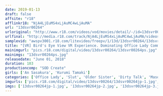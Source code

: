 ```yaml
---
date: 2019-01-13
draft: false
affsite: "r18"
afflinkr18: "NjA4LjEuMS4xLjAuMC4wLjAuMA"
url: "13dsvr00264"
urloriginal: "http://www.r18.com/videos/vod/movies/detail/-/id=13dsvr00264"
urlfinal: "http://media.r18.com/track/NjA4LjEuMS4xLjAuMC4wLjAuMA/videos/vod/movies/detail/-/id=13dsvr00264"
samplevid: "awspv3001.r18.com/litevideo/freepv/1/13d/13dsvr00264/13dsvr00264_dmb_w.mp4"
title: "[VR] Bird's Eye View VR Experience. Dominating Office Lady Commands You To Jerk Off! (3 Scenes With A Total 100 Minutes In Length, She Speaks Directly To You With Dirty Talk To Keep You Going And Provides An Immersive Experience With A Cumshot Countdown!) Kurumi Tamaki, An Sasakura"
mainimgurl: "pics.r18.com/digital/video/13dsvr00264/13dsvr00264ps.jpg"
mainimgs: "13dsvr00264ps.jpg"
releasedate: "June 01, 2018"
duration: 103
productioncomp: "SOD Create"
girls: ['An Sasakura', 'Kurumi Tamaki']
categories: ['Office Lady', 'Slut', 'Older Sister', 'Dirty Talk', 'Masochist Man', 'VR Exclusive']
imgurls: ['pics.r18.com/digital/video/13dsvr00264/13dsvr00264jp-1.jpg', 'pics.r18.com/digital/video/13dsvr00264/13dsvr00264jp-2.jpg', 'pics.r18.com/digital/video/13dsvr00264/13dsvr00264jp-3.jpg', 'pics.r18.com/digital/video/13dsvr00264/13dsvr00264jp-4.jpg', 'pics.r18.com/digital/video/13dsvr00264/13dsvr00264jp-5.jpg', 'pics.r18.com/digital/video/13dsvr00264/13dsvr00264jp-6.jpg', 'pics.r18.com/digital/video/13dsvr00264/13dsvr00264jp-7.jpg', 'pics.r18.com/digital/video/13dsvr00264/13dsvr00264jp-8.jpg', 'pics.r18.com/digital/video/13dsvr00264/13dsvr00264jp-9.jpg', 'pics.r18.com/digital/video/13dsvr00264/13dsvr00264jp-10.jpg', 'pics.r18.com/digital/video/13dsvr00264/13dsvr00264jp-11.jpg', 'pics.r18.com/digital/video/13dsvr00264/13dsvr00264jp-12.jpg', 'pics.r18.com/digital/video/13dsvr00264/13dsvr00264jp-13.jpg', 'pics.r18.com/digital/video/13dsvr00264/13dsvr00264jp-14.jpg', 'pics.r18.com/digital/video/13dsvr00264/13dsvr00264jp-15.jpg', 'pics.r18.com/digital/video/13dsvr00264/13dsvr00264jp-16.jpg', 'pics.r18.com/digital/video/13dsvr00264/13dsvr00264jp-17.jpg', 'pics.r18.com/digital/video/13dsvr00264/13dsvr00264jp-18.jpg', 'pics.r18.com/digital/video/13dsvr00264/13dsvr00264jp-19.jpg', 'pics.r18.com/digital/video/13dsvr00264/13dsvr00264jp-20.jpg']
imgs: ['13dsvr00264jp-1.jpg', '13dsvr00264jp-2.jpg', '13dsvr00264jp-3.jpg', '13dsvr00264jp-4.jpg', '13dsvr00264jp-5.jpg', '13dsvr00264jp-6.jpg', '13dsvr00264jp-7.jpg', '13dsvr00264jp-8.jpg', '13dsvr00264jp-9.jpg', '13dsvr00264jp-10.jpg', '13dsvr00264jp-11.jpg', '13dsvr00264jp-12.jpg', '13dsvr00264jp-13.jpg', '13dsvr00264jp-14.jpg', '13dsvr00264jp-15.jpg', '13dsvr00264jp-16.jpg', '13dsvr00264jp-17.jpg', '13dsvr00264jp-18.jpg', '13dsvr00264jp-19.jpg', '13dsvr00264jp-20.jpg']
---
```

